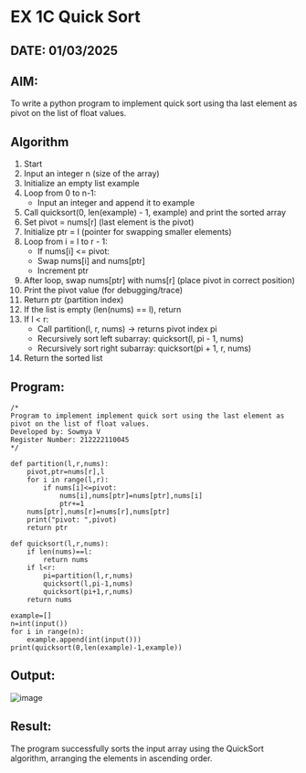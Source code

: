 # EX 1C Quick Sort
## DATE: 01/03/2025
## AIM:
To write a python program to implement quick sort using tha last element as pivot on the list of float values.

## Algorithm
1. Start
2. Input an integer n (size of the array)
3. Initialize an empty list example
4. Loop from 0 to n-1:
   - Input an integer and append it to example
5. Call quicksort(0, len(example) - 1, example) and print the sorted array
6. Set pivot = nums[r] (last element is the pivot)
7. Initialize ptr = l (pointer for swapping smaller elements)
8. Loop from i = l to r - 1:
   - If nums[i] <= pivot:
   - Swap nums[i] and nums[ptr]
   - Increment ptr
9. After loop, swap nums[ptr] with nums[r] (place pivot in correct position)
10. Print the pivot value (for debugging/trace)
11. Return ptr (partition index)
12. If the list is empty (len(nums) == l), return
13. If l < r:
    - Call partition(l, r, nums) → returns pivot index pi
    - Recursively sort left subarray: quicksort(l, pi - 1, nums)
    - Recursively sort right subarray: quicksort(pi + 1, r, nums)
14. Return the sorted list

## Program:
```
/*
Program to implement implement quick sort using the last element as pivot on the list of float values.
Developed by: Sowmya V
Register Number: 212222110045
*/

def partition(l,r,nums):
    pivot,ptr=nums[r],l
    for i in range(l,r):
        if nums[i]<=pivot:
            nums[i],nums[ptr]=nums[ptr],nums[i]
            ptr+=1
    nums[ptr],nums[r]=nums[r],nums[ptr]
    print("pivot: ",pivot)
    return ptr

def quicksort(l,r,nums):
    if len(nums)==l:
        return nums
    if l<r:
        pi=partition(l,r,nums)
        quicksort(l,pi-1,nums)
        quicksort(pi+1,r,nums)
    return nums

example=[]
n=int(input())
for i in range(n):
    example.append(int(input()))
print(quicksort(0,len(example)-1,example))
```

## Output:
![image](https://github.com/user-attachments/assets/e98713cb-94f8-4cb5-9acb-181f43f3c349)

## Result:
The program successfully sorts the input array using the QuickSort algorithm, arranging the elements in ascending order.
